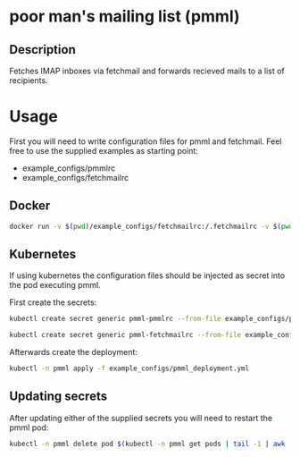 # poor man's mailing list (pmml)

## Description
Fetches IMAP inboxes via fetchmail and forwards recieved mails to a list of
recipients.

# Usage
First you will need to write configuration files for pmml and fetchmail. Feel
free to use the supplied examples as starting point:
- example_configs/pmmlrc
- example_configs/fetchmailrc

## Docker

```sh
docker run -v $(pwd)/example_configs/fetchmailrc:/.fetchmailrc -v $(pwd)/example_configs/pmmlrc:/.pmmlrc -it pmml:0.1.4
```

## Kubernetes
If using kubernetes the configuration files should be injected as secret into
the pod executing pmml.

First create the secrets:
```sh
kubectl create secret generic pmml-pmmlrc --from-file example_configs/pmmlrc -n pmml
```

```sh
kubectl create secret generic pmml-fetchmailrc --from-file example_configs/fetchmailrc -n pmml
```

Afterwards create the deployment:
```sh
kubectl -n pmml apply -f example_configs/pmml_deployment.yml
```

## Updating secrets
After updating either of the supplied secrets you will need to restart the
pmml pod:
```sh
kubectl -n pmml delete pod $(kubectl -n pmml get pods | tail -1 | awk '{print $1}')
```
